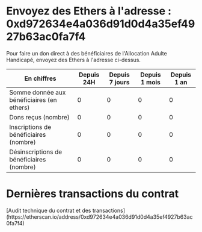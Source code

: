 # Envoyez des Ethers à l'adresse : 0xd972634e4a036d91d0d4a35ef4927b63ac0fa7f4

Pour faire un don direct à des bénéficiaires de l'Allocation Adulte Handicapé, envoyez des Ethers à l'adresse ci-dessus.

**En chiffres** | Depuis 24H | Depuis 7 jours | Depuis 1 mois | Depuis 1 an
--- | --- | --- | --- | ---
Somme donnée aux bénéficiaires (en ethers) | 0 | 0 | 0 | 0
Dons reçus (nombre) | 0 | 0 | 0 | 0
Inscriptions de bénéficiaires (nombre) | 0 | 0 | 0 | 0
Désinscriptions de bénéficiaires (nombre) | 0 | 0 | 0 | 0

# Dernières transactions du contrat

<div id="transactions" />
[Audit technique du contrat et des transactions](https://etherscan.io/address/0xd972634e4a036d91d0d4a35ef4927b63ac0fa7f4)



<script src="https://code.jquery.com/jquery-3.3.1.min.js"></script>
<script>
    var etherscanAPIKeyToken = "MyApiKeyToken";
    var contract_address = "0xd972634e4a036d91d0d4a35ef4927b63ac0fa7f4";
    var balance_request = "module=account&action=balance&address="
        + contract_address
        + "&tag=latest";
    var relative_url_of_transactions_request = "module=account&action=txlist&address="
        + contract_address
        + "&startblock=0&endblock=99999999&page=1&offset=10&sort=asc"
    var absolute_url_of_transactions_request = "https://api.etherscan.io/api?"
        + relative_url_of_transactions_request
        + "&apikey="
        + etherscanAPIKeyToken;
    $.getJSON( absolute_url_of_transactions_request )
        .done( function(data) {
            console.log( "done", data );
            // we got incoming transactions, let's get outgoing transactions too
            // sort them by timestamp
            var transactions = data.result.sort( function(t1, t2) { return t2.timeStamp - t1.timeStamp; } );
            var html = '<ul>';
            transactions.forEach(function(item, index, array) {
                console.log(item, index);
                var newDate = new Date();
                newDate.setTime(item.timeStamp*1000);
                var dateString = newDate.toISOString();
                var event = item.input.substring(0,10);
                switch(event) {
                    case '0x':
                        var value = Number.parseFloat(item.value / Math.pow(10,18)).toFixed(4);
                        event = "Réception d'un don de " + value + " ETH";
                        break;
                    case '0x6b9f96ea':
                        event = "Distribution des dons";
                        break;
                    case '0xcdd8b2b2':
                        var beneficiary = item.input.substring(34,38) + '...';
                        event = "Inscription du bénéficiaire #" + beneficiary;
                        break;
                    case '0x71d0028d':
                        var beneficiary = item.input.substring(34,38) + '...';
                        event = "Désinscription du bénéficiaire #" + beneficiary;
                        break;
                    case '0x60606040':
                        event = "Initialisation du contrat";
                        break;
                    default:
                        event = item.input;
                };
                html += '<li><a href="https://etherscan.io/tx/' + item.hash + '">' +
                    event +
                    ' (' + dateString.substring(0,10) +
                    ' à ' + dateString.substring(11,19) +
                    ')</a></li>';
                });
                html += '</ul>';
                html += '<p><a href="https://etherscan.io/address/' + contract_address ;
                html += '">Audit technique du contrat et des transactions</a></p>';
                $('#transactions').html(html);
        } )
        .fail( function(error) { console.log( "fail", error ); } )
        .always( function() { console.log( "always" ); } );
</script>
